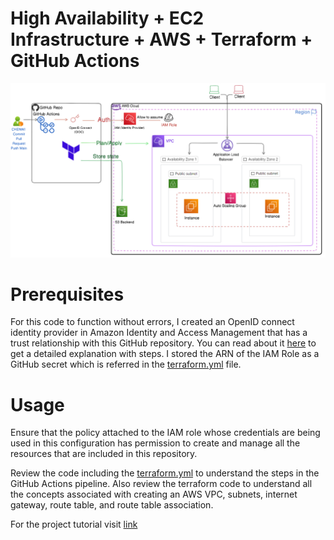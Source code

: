 # High Availability + EC2 Infrastructure + AWS + Terraform + GitHub Actions

![image](https://github.com/Chenwingu/HA-EC2-webapp/blob/main/aws-ec2-ha-diagram.png)

# Prerequisites
For this code to function without errors, I created an OpenID connect identity provider in Amazon Identity and Access Management that has a trust relationship with this GitHub repository. You can read about it [here](https://medium.com/@chenwingu/securely-deploy-static-website-on-aws-s3-aws-cloudfront-using-terraform-from-github-actions-with-ac5e2060c33a) to get a detailed explanation with steps.
I stored the ARN of the IAM Role as a GitHub secret which is referred in the [terraform.yml](https://github.com/Chenwingu/HA-ec2/blob/main/.github/workflows/terraform.yml) file.

# Usage
Ensure that the policy attached to the IAM role whose credentials are being used in this configuration has permission to create and manage all the resources that are included in this repository.

Review the code including the [terraform.yml](https://github.com/Chenwingu/HA-ec2/blob/main/.github/workflows/terraform.yml) to understand the steps in the GitHub Actions pipeline. Also review the terraform code to understand all the concepts associated with creating an AWS VPC, subnets, internet gateway, route table, and route table association.

For the project tutorial visit [link](https://medium.com/@chenwingu/high-availability-ec2-infrastructure-on-aws-with-terraform-from-github-actions-a116956f2585)
